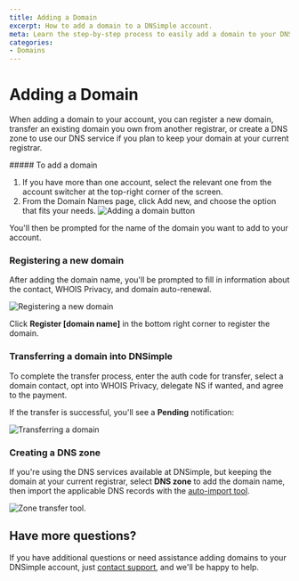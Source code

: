 ```yaml
---
title: Adding a Domain
excerpt: How to add a domain to a DNSimple account.
meta: Learn the step-by-step process to easily add a domain to your DNSimple account and manage your DNS settings with confidence and efficiency.
categories:
- Domains
---
```


# Adding a Domain

When adding a domain to your account, you can register a new domain, transfer an existing domain you own from another registrar, or create a DNS zone to use our DNS service if you plan to keep your domain at your current registrar.

<div class="section-steps" markdown="1">
##### To add a domain

1.  If you have more than one account, select the relevant one from the account switcher at the top-right corner of the screen.
1.  From the Domain Names page, click <label>Add new</label>, and choose the option that fits your needs.
  ![Adding a domain button](/files/add-a-domain.png)
</div>

You'll then be prompted for the name of the domain you want to add to your account.

### Registering a new domain

After adding the domain name, you'll be prompted to fill in information about the contact, WHOIS Privacy, and domain auto-renewal.

![Registering a new domain](/files/registering-a-new-domain.png)

Click **Register [domain name]** in the bottom right corner to register the domain.

### Transferring a domain into DNSimple

To complete the transfer process, enter the auth code for transfer, select a domain contact, opt into WHOIS Privacy, delegate NS if wanted, and agree to the payment.

If the transfer is successful, you'll see a **Pending** notification:

![Transferring a domain](/files/transferring-a-domain.png)

### Creating a DNS zone

If you're using the DNS services available at DNSimple, but keeping the domain at your current registrar, select **DNS zone** to add the domain name, then import the applicable DNS records with the [auto-import tool](/articles/auto-import-dns/).

![Zone transfer tool](/files/zone-import-tool.png).

## Have more questions?

If you have additional questions or need assistance adding domains to your DNSimple account, just [contact support](https://dnsimple.com/feedback), and we'll be happy to help.
